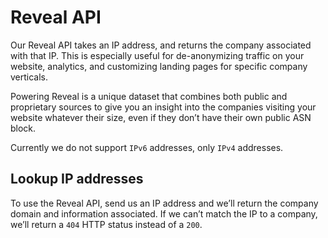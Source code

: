 # Reveal API

Our Reveal API takes an IP address, and returns the company associated with that IP. This is especially useful for de-anonymizing traffic on your website, analytics, and customizing landing pages for specific company verticals.

Powering Reveal is a unique dataset that combines both public and proprietary sources to give you an insight into the companies visiting your website whatever their size, even if they don’t have their own public ASN block.

Currently we do not support `IPv6` addresses, only `IPv4` addresses.

## Lookup IP addresses

To use the Reveal API, send us an IP address and we’ll return the company domain and information associated. If we can’t match the IP to a company, we’ll return a `404` HTTP status instead of a `200`.
